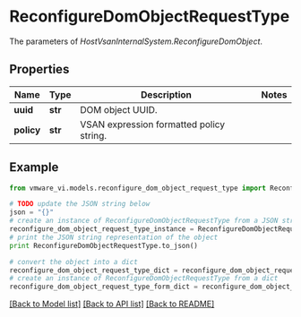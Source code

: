 # ReconfigureDomObjectRequestType

The parameters of *HostVsanInternalSystem.ReconfigureDomObject*. 

## Properties
Name | Type | Description | Notes
------------ | ------------- | ------------- | -------------
**uuid** | **str** | DOM object UUID.  | 
**policy** | **str** | VSAN expression formatted policy string.  | 

## Example

```python
from vmware_vi.models.reconfigure_dom_object_request_type import ReconfigureDomObjectRequestType

# TODO update the JSON string below
json = "{}"
# create an instance of ReconfigureDomObjectRequestType from a JSON string
reconfigure_dom_object_request_type_instance = ReconfigureDomObjectRequestType.from_json(json)
# print the JSON string representation of the object
print ReconfigureDomObjectRequestType.to_json()

# convert the object into a dict
reconfigure_dom_object_request_type_dict = reconfigure_dom_object_request_type_instance.to_dict()
# create an instance of ReconfigureDomObjectRequestType from a dict
reconfigure_dom_object_request_type_form_dict = reconfigure_dom_object_request_type.from_dict(reconfigure_dom_object_request_type_dict)
```
[[Back to Model list]](../README.md#documentation-for-models) [[Back to API list]](../README.md#documentation-for-api-endpoints) [[Back to README]](../README.md)


